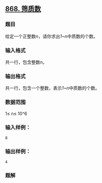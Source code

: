 ## [868. 筛质数](https://www.acwing.com/problem/content/solution/870/1/)

### 题目

给定一个正整数*n*，请你求出*1~n*中质数的个数。

### 输入格式

共一行，包含整数*n*。

### 输出格式

共一行，包含一个整数，表示*1~n*中质数的个数。

### 数据范围

1≤ n≤ 10^6

### 输入样例：

```
8
```

### 输出样例：

```
4
```

### 题解